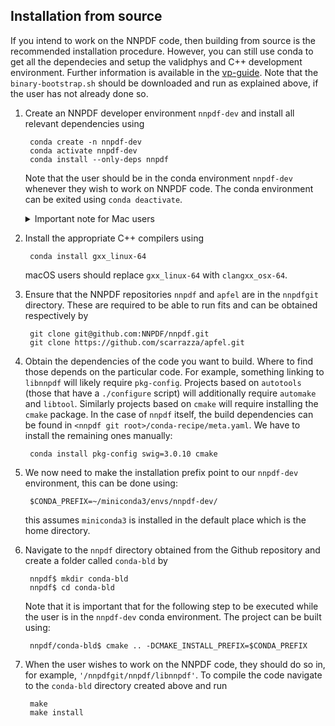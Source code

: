 ## Installation from source

If you intend to work on the NNPDF code, then building from source is the recommended installation procedure. However, you can still use conda to get all the dependecies and setup the validphys and C++ development environment. Further information is available in the [vp-guide](https://data.nnpdf.science/validphys-docs/guide.html#development-installs). Note that the `binary-bootstrap.sh` should be downloaded and run as explained above, if the user has not already done so.

1. Create an NNPDF developer environment `nnpdf-dev` and install all relevant dependencies using

		conda create -n nnpdf-dev
		conda activate nnpdf-dev
		conda install --only-deps nnpdf

	Note that the user should be in the conda environment `nnpdf-dev` whenever they wish to work on NNPDF code. The conda environment can be exited using `conda deactivate`.

	<details>
      <summary>Important note for Mac users</summary>

      If you are a macOS user, you will need to download the
      [mac Software Development Kit](https://github.com/phracker/MacOSX-SDKs) or
      SDK for short. This is necessary to get the correct C compiler. Assuming
      that you already have access to the [server](NNPDF-server), you can
      download the version of the SDK used by the [Continuous Integration](CI)
      system by doing

		curl -L -O https://data.nnpdf.science/MacOSX10.9.sdk.tar.xz

	  You can then unpack it into your root conda directory by running

		tar xfz MacOSX10.9.sdk.tar.xz -C <path_to_root_conda_directory>

	  where you can find `<path_to_root_conda_directory>` by typing
	  `echo $CONDA_PREFIX` when your base conda environment is activated. You
	  should then export the following path

		export CONDA_BUILD_SYSROOT=<path_to_root_conda_directory>/MacOSX10.9.sdk

	  which you may wish to write to one of your `~/.bashrc` or
	  `~/.bash_profile` scripts so that the SDK is easily accessible from the
	  shell.

    </details>

2. Install the appropriate C++ compilers using
		
		conda install gxx_linux-64 

	macOS users should replace `gxx_linux-64` with `clangxx_osx-64`.

3. Ensure that the NNPDF repositories `nnpdf` and `apfel` are in the `nnpdfgit` directory. These are required to be able to run fits and can be obtained respectively by

		git clone git@github.com:NNPDF/nnpdf.git
		git clone https://github.com/scarrazza/apfel.git

4. Obtain the dependencies of the code you want to build. Where to find those depends on the particular code. For example, something linking to `libnnpdf` will likely require `pkg-config`. Projects based on `autotools` (those that have a `./configure` script) will additionally require `automake` and `libtool`. Similarly projects based on `cmake` will require installing the `cmake` package. In the case of `nnpdf` itself, the build dependencies can be found in  `<nnpdf git root>/conda-recipe/meta.yaml`. We have to install the remaining ones manually:

		conda install pkg-config swig=3.0.10 cmake

5. We now need to make the installation prefix point to our `nnpdf-dev` environment, this can be done using:

		$CONDA_PREFIX=~/miniconda3/envs/nnpdf-dev/

	this assumes `miniconda3` is installed in the default place which is the home directory.

6. Navigate to the `nnpdf` directory obtained from the Github repository and create a folder called `conda-bld` by
		
		nnpdf$ mkdir conda-bld
		nnpdf$ cd conda-bld

	Note that it is important that for the following step to be executed while the user is in the `nnpdf-dev` conda environment. The project can be built using:

		nnpdf/conda-bld$ cmake .. -DCMAKE_INSTALL_PREFIX=$CONDA_PREFIX

7. When the user wishes to work on the NNPDF code, they should do so in, for example, `'/nnpdfgit/nnpdf/libnnpdf'`. To compile the code navigate to the `conda-bld` directory created above and run

		make
		make install

